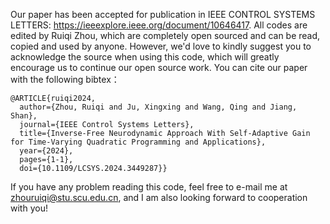 Our paper has been accepted for publication in IEEE CONTROL SYSTEMS LETTERS: https://ieeexplore.ieee.org/document/10646417. 
All codes are edited by Ruiqi Zhou, which are completely open sourced and can be read, copied and used by anyone.  However, we'd love to kindly suggest you to acknowledge the source when using this code, which will greatly encourage us to continue our open source work. You can cite our paper with the following bibtex：
```
@ARTICLE{ruiqi2024,
  author={Zhou, Ruiqi and Ju, Xingxing and Wang, Qing and Jiang, Shan},
  journal={IEEE Control Systems Letters}, 
  title={Inverse-Free Neurodynamic Approach With Self-Adaptive Gain for Time-Varying Quadratic Programming and Applications}, 
  year={2024},
  pages={1-1},
  doi={10.1109/LCSYS.2024.3449287}}
```
If you have any problem reading this code, feel free to e-mail me at zhouruiqi@stu.scu.edu.cn, and I am also looking forward to cooperation with you! 
